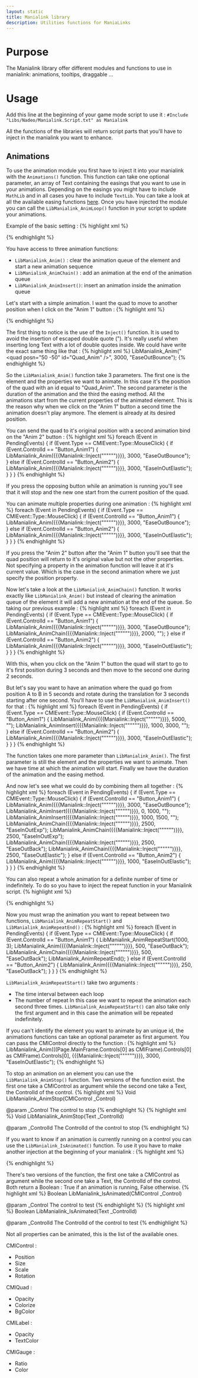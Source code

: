 ```yaml
---
layout: static
title: Manialink library
description: Utilities functions for ManiaLinks
---
```


# Purpose
The Manialink library offer different modules and functions to use in manialink: animations, tooltips, draggable ...

# Usage
Add this line at the beginning of your game mode script to use it :
`#Include "Libs/Nadeo/Manialink.Script.txt" as Manialink`

All the functions of the libraries will return script parts that you'll have to inject in the manialink you want to enhance.

## Animations

To use the animation module you first have to inject it into your manialink with the `Animations()` function. This function can take one optional parameter, an array of Text containing the easings that you want to use in your animations. Depending on the easings you might have to include `MathLib` and in all cases you have to include `TextLib`. You can take a look at all the available easing functions [here](http://easings.net/).
Once you have injected the module you can call the `LibManialink_AnimLoop()` function in your script to update your animations.

Example of the basic setting :
{% highlight xml %} 
<frame id="Frame_Global">
  <quad sizen="15 15" halign="center" valign="center" bgcolor="047" id="Quad_Anim" />
  <label posn="-30 20" halign="center" style="CardButtonMedium" text="Anim 1" scriptevents="1" id="Button_Anim1" />
  <label posn="30 20" halign="center" style="CardButtonMedium" text="Anim 2" scriptevents="1" id="Button_Anim2" />
</frame>
<script><!--
{{{Manialink::Includes(["TextLib" => "TL", "MathLib" => "ML"])}}}
{{{Manialink::Animations(["EaseInOutElastic", "EaseOutBounce", "EaseInOutExp", "EaseOutBack", "EaseOutElastic"])}}}
main() {
  while (True) {
    yield;
    
    LibManialink_AnimLoop();
  }
}
--></script>
{% endhighlight %}

You have access to three animation functions:

* `LibManialink_Anim()` : clear the animation queue of the element and start a new animation sequence
* `LibManialink_AnimChain()` : add an animation at the end of the animation queue
* `LibManialink_AnimInsert()`: insert an animation inside the animation queue

Let's start with a simple animation. I want the quad to move to another position when I click on the "Anim 1" button :
{% highlight xml %} 
<frame id="Frame_Global">
  <quad sizen="15 15" halign="center" valign="center" bgcolor="047" id="Quad_Anim" />
  <label posn="-30 20" halign="center" style="CardButtonMedium" text="Anim 1" scriptevents="1" id="Button_Anim1" />
  <label posn="30 20" halign="center" style="CardButtonMedium" text="Anim 2" scriptevents="1" id="Button_Anim2" />
</frame>
<script><!--
{{{Manialink::Includes(["TextLib" => "TL", "MathLib" => "ML"])}}}
{{{Manialink::Animations(["EaseInOutElastic", "EaseOutBounce", "EaseInOutExp", "EaseOutBack", "EaseOutElastic"])}}}
main() {
  while (True) {
    yield;
    
    LibManialink_AnimLoop();
    
    foreach (Event in PendingEvents) {
      if (Event.Type == CMlEvent::Type::MouseClick) {
        if (Event.ControlId == "Button_Anim1") {
          LibManialink_Anim({{{Manialink::Inject("""<quad posn="50 -50" id="Quad_Anim" />""")}}}, 3000, "EaseOutBounce");
        }
      }
    }
  }
}
--></script>
{% endhighlight %}

The first thing to notice is the use of the `Inject()` function. It is used to avoid the insertion of escaped double quote (\"). It's really useful when inserting long Text with a lot of double quotes inside. We could have write the exact same thing like that :
{% highlight xml %} 
LibManialink_Anim("<quad posn=\"50 -50\" id=\"Quad_Anim\" />", 3000, "EaseOutBounce");
{% endhighlight %}

So the `LibManialink_Anim()` function take 3 parameters. The first one is the element and the properties we want to animate. In this case it's the position of the quad with an id equal to "Quad_Anim". The second parameter is the duration of the animation and the third the easing method. 
All the animations start from the current properties of the animated element. This is the reason why when we click on the "Anim 1" button a second time the animation doesn't play anymore. The element is already at its desired position.

You can send the quad to it's original position with a second animation bind on the "Anim 2" button :
{% highlight xml %} 
foreach (Event in PendingEvents) {
  if (Event.Type == CMlEvent::Type::MouseClick) {
    if (Event.ControlId == "Button_Anim1") {
      LibManialink_Anim({{{Manialink::Inject("""<quad posn="50 -50" id="Quad_Anim" />""")}}}, 3000, "EaseOutBounce");
    } else if (Event.ControlId == "Button_Anim2") {
      LibManialink_Anim({{{Manialink::Inject("""<quad posn="0 0" id="Quad_Anim" />""")}}}, 3000, "EaseInOutElastic");
    }
  }
}
{% endhighlight %}

If you press the opposing button while an animation is running you'll see that it will stop and the new one start from the current position of the quad.

You can animate multiple properties during one animation :
{% highlight xml %} 
foreach (Event in PendingEvents) {
  if (Event.Type == CMlEvent::Type::MouseClick) {
    if (Event.ControlId == "Button_Anim1") {
      LibManialink_Anim({{{Manialink::Inject("""<quad posn="50 -50" sizen="10 30" scale="2" rot="45" bgcolor="f70" opacity="0.5" id="Quad_Anim" />""")}}}, 3000, "EaseOutBounce");
    } else if (Event.ControlId == "Button_Anim2") {
      LibManialink_Anim({{{Manialink::Inject("""<quad posn="0 0" id="Quad_Anim" />""")}}}, 3000, "EaseInOutElastic");
    }
  }
}
{% endhighlight %}

If you press the "Anim 2" button after the "Anim 1" button you'll see that the quad position will return to it's original value but not the other properties. Not specifying a property in the animation function will leave it at it's current value. Which is the case in the second animation where we just specify the position property.

Now let's take a look at the `LibManialink_AnimChain()` function. It works exactly like `LibManialink_Anim()` but instead of clearing the animation queue of the element it will add a new animation at the end of the queue. So taking our previous example :
{% highlight xml %} 
foreach (Event in PendingEvents) {
  if (Event.Type == CMlEvent::Type::MouseClick) {
    if (Event.ControlId == "Button_Anim1") {
      LibManialink_Anim({{{Manialink::Inject("""<quad posn="50 -50" sizen="10 30" scale="2" rot="45" bgcolor="f70" opacity="0.5" id="Quad_Anim" />""")}}}, 3000, "EaseOutBounce");
      LibManialink_AnimChain({{{Manialink::Inject("""<quad posn="-50 -50" rot="-45" bgcolor="7f7" opacity="1" id="Quad_Anim" />""")}}}, 2000, "");
    } else if (Event.ControlId == "Button_Anim2") {
      LibManialink_Anim({{{Manialink::Inject("""<quad posn="0 0" id="Quad_Anim" />""")}}}, 3000, "EaseInOutElastic");
    }
  }
}
{% endhighlight %}

With this, when you click on the "Anim 1" button the quad will start to go to it's first position during 3 seconds and then move to the second one during 2 seconds.

But let's say you want to have an animation where the quad go from position A to B in 5 seconds and rotate during the translation for 3 seconds starting after one second. You'll have to use the `LibManialink_AnimInsert()` for that :
{% highlight xml %} 
foreach (Event in PendingEvents) {
  if (Event.Type == CMlEvent::Type::MouseClick) {
    if (Event.ControlId == "Button_Anim1") {
      LibManialink_Anim({{{Manialink::Inject("""<quad posn="100 0" id="Quad_Anim" />""")}}}, 5000, "");
      LibManialink_AnimInsert({{{Manialink::Inject("""<quad rot="180" id="Quad_Anim" />""")}}}, 1000, 3000, "");
    } else if (Event.ControlId == "Button_Anim2") {
      LibManialink_Anim({{{Manialink::Inject("""<quad posn="0 0" rot="0" id="Quad_Anim" />""")}}}, 3000, "EaseInOutElastic");
    }
  }
}
{% endhighlight %}

The function takes one more parameter than `LibManialink_Anim()`. The first parameter is still the element and the properties we want to animate. Then we have time at which the animation will start. Finally we have the duration of the animation and the easing method.

And now let's see what we could do by combining them all together :
{% highlight xml %} 
foreach (Event in PendingEvents) {
  if (Event.Type == CMlEvent::Type::MouseClick) {
    if (Event.ControlId == "Button_Anim1") {
      LibManialink_Anim({{{Manialink::Inject("""<quad posn="0 -40" id="Quad_Anim" />""")}}}, 3000, "EaseOutBounce");
      LibManialink_AnimInsert({{{Manialink::Inject("""<quad rot="-2" id="Quad_Anim" />""")}}}, 0, 1000, "");
      LibManialink_AnimInsert({{{Manialink::Inject("""<quad rot="90" id="Quad_Anim" />""")}}}, 1000, 1500, "");
      LibManialink_AnimChain({{{Manialink::Inject("""<quad rot="45" id="Quad_Anim" />""")}}}, 2500, "EaseInOutExp");
      LibManialink_AnimChain({{{Manialink::Inject("""<quad posn="0 -10" id="Quad_Anim" />""")}}}, 2500, "EaseInOutExp");
      LibManialink_AnimChain({{{Manialink::Inject("""<quad scale="2" id="Quad_Anim" />""")}}}, 2500, "EaseOutBack");
      LibManialink_AnimChain({{{Manialink::Inject("""<quad posn="-20 -20" sizen="30 10" bgcolor="f7f" id="Quad_Anim" />""")}}}, 2500, "EaseOutElastic");
    } else if (Event.ControlId == "Button_Anim2") {
      LibManialink_Anim({{{Manialink::Inject("""<quad posn="0 0" sizen="15 15" scale="1" rot="0" bgcolor="047" id="Quad_Anim" />""")}}}, 1000, "EaseInOutElastic");
    }
  }
}
{% endhighlight %}

You can also repeat a whole animation for a definite number of time or indefinitely. To do so you have to inject the repeat function in your Manialink script.
{% highlight xml %}
<script><!--
{{{Manialink::Includes(["TextLib" => "TL", "MathLib" => "ML"])}}}
{{{Manialink::Animations(["EaseInOutElastic", "EaseOutBounce", "EaseInOutExp", "EaseOutBack", "EaseOutElastic"])}}}
{{{Manialink::Functions(["AnimRepeat"])}}}

main() {
  ...
}
--></script>
{% endhighlight %}

Now you must wrap the animation you want to repeat between two functions, `LibManialink_AnimRepeatStart()` and `LibManialink_AnimRepeatEnd()` :
{% highlight xml %}
foreach (Event in PendingEvents) {
  if (Event.Type == CMlEvent::Type::MouseClick) {
    if (Event.ControlId == "Button_Anim1") {
      LibManialink_AnimRepeatStart(1000, 3);
      LibManialink_Anim({{{Manialink::Inject("""<quad scale="2" id="Quad_Anim" />""")}}}, 500, "EaseOutBack");
      LibManialink_AnimChain({{{Manialink::Inject("""<quad scale="1" id="Quad_Anim" />""")}}}, 500, "EaseOutBack");
      LibManialink_AnimRepeatEnd();
    } else if (Event.ControlId == "Button_Anim2") {
      LibManialink_Anim({{{Manialink::Inject("""<quad scale="1" rot="0" id="Quad_Anim" />""")}}}, 250, "EaseOutBack");
    }
  }
}
{% endhighlight %}

`LibManialink_AnimRepeatStart()` take two arguments :
* The time interval between each loop
* The number of repeat
In this case we want to repeat the animation each second three times.
`LibManialink_AnimRepeatStart()` can also take only the first argument and in this case the animation will be repeated indefinitely.

If you can't identify the element you want to animate by an unique id, the animations functions can take an optional parameter as first argument. You can pass the CMlControl directly to the function :
{% highlight xml %}
LibManialink_Anim(((Page.MainFrame.Controls[0] as CMlFrame).Controls[0] as CMlFrame).Controls[0], {{{Manialink::Inject("""<quad posn="0 0" />""")}}}, 3000, "EaseInOutElastic");
{% endhighlight %}

To stop an animation on an element you can use the `LibManialink_AnimStop()` function. Two versions of the function exist. the first one take a CMlControl as argument while the second one take a Text, the ControlId of the control.
{% highlight xml %} 
Void LibManialink_AnimStop(CMlControl _Control)

@param  _Control   The control to stop
{% endhighlight %}
{% highlight xml %} 
Void LibManialink_AnimStop(Text _ControlId)

@param  _ControlId   The ControlId of the control to stop
{% endhighlight %}

If you want to know if an animation is currently running on a control you can use the `LibManialink_IsAnimated()` function. To use it you have to make another injection at the beginning of your manialink :
{% highlight xml %}
<script><!--
{{{Manialink::Includes(["TextLib" => "TL", "MathLib" => "ML"])}}}
{{{Manialink::Animations(["EaseInOutElastic", "EaseOutBounce", "EaseInOutExp", "EaseOutBack", "EaseOutElastic"])}}}
{{{Manialink::Functions(["AnimRepeat", "IsAnimated"])}}}

main() {
  ...
}
--></script>
{% endhighlight %}

There's two versions of the function, the first one take a CMlControl as argument while the second one take a Text, the ControlId of the control. Both return a Boolean : True if an animation is running, False otherwise.
{% highlight xml %} 
Boolean LibManialink_IsAnimated(CMlControl _Control)

@param  _Control   The control to test
{% endhighlight %}
{% highlight xml %} 
Boolean LibManialink_IsAnimated(Text _ControlId)

@param  _ControlId   The ControlId of the control to test
{% endhighlight %}

Not all properties can be animated, this is the list of the available ones.

CMlControl :

- Position
- Size
- Scale
- Rotation

CMlQuad :

- Opacity
- Colorize
- BgColor

CMlLabel :

- Opacity
- TextColor

CMlGauge :

- Ratio
- Color